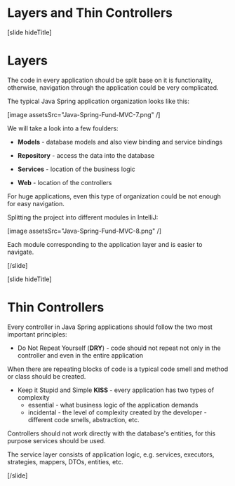 # Layers and Thin Controllers

[slide hideTitle]
# Layers

The code in every application should be split base on it is functionality, otherwise, navigation through the application could be very complicated. 

The typical Java Spring application organization looks like this:

[image assetsSrc="Java-Spring-Fund-MVC-7.png" /]

We will take a look into a few foulders:

- **Models** - database models and also view binding and service bindings

- **Repository** - access the data into the database

- **Services** - location of the business logic

- **Web** - location of the controllers

For huge applications, even this type of organization could be not enough for easy navigation.

Splitting the project into different modules in IntelliJ:

[image assetsSrc="Java-Spring-Fund-MVC-8.png" /]

Each module corresponding to the application layer and is easier to navigate.

[/slide]

[slide hideTitle]
# Thin Controllers

Every controller in Java Spring applications should follow the two most important principles:

- Do Not Repeat Yourself (**DRY**) - code should not repeat not only in the controller and even in the entire application

When there are repeating blocks of code is a typical code smell and method or class should be created.

- Keep it Stupid and Simple **KISS** - every application has two types of complexity
   - essential - what business logic of the application demands
   - incidental - the level of complexity created by the developer - different code smells, abstraction, etc.

Controllers should not work directly with the database's entities, for this purpose services should be used.

The service layer consists of application logic, e.g. services, executors, strategies, mappers, DTOs, entities, etc.


[/slide]